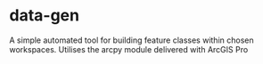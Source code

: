 # data-gen
A simple automated tool for building feature classes within chosen workspaces. Utilises the arcpy module delivered with ArcGIS Pro
